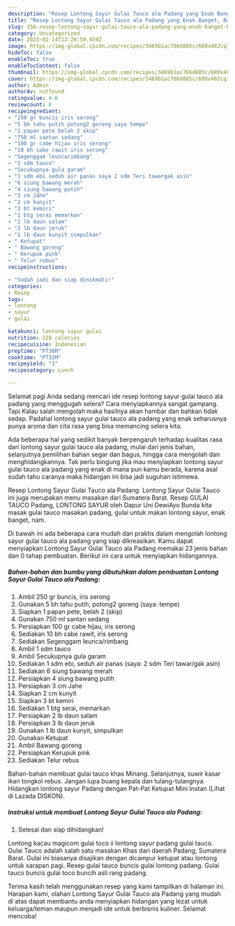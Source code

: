 ```yaml
---
description: "Resep Lontong Sayur Gulai Tauco ala Padang yang Enak Banget, Buat Buka Puasa}"
title: "Resep Lontong Sayur Gulai Tauco ala Padang yang Enak Banget, Buat Buka Puasa}"
slug: 356-resep-lontong-sayur-gulai-tauco-ala-padang-yang-enak-banget-buat-buka-puasa
category: Uncategorized
date: 2023-02-14T12:28:59.459Z
image: https://img-global.cpcdn.com/recipes/3469b1ac766d885c/680x482cq70/lontong-sayur-gulai-tauco-ala-padang-foto-resep-utama.jpg
hideToc: false
enableToc: true
enableTocContent: false
thumbnail: https://img-global.cpcdn.com/recipes/3469b1ac766d885c/680x482cq70/lontong-sayur-gulai-tauco-ala-padang-foto-resep-utama.jpg
cover: https://img-global.cpcdn.com/recipes/3469b1ac766d885c/680x482cq70/lontong-sayur-gulai-tauco-ala-padang-foto-resep-utama.jpg
author: Admin
authorAv: notfound
ratingvalue: 4.6
reviewcount: 6
recipeingredient:
- "250 gr buncis iris serong"
- "5 bh tahu putih potong2 goreng saya tempe"
- "1 papan pete belah 2 skip"
- "750 ml santan sedang"
- "100 gr cabe hijau iris serong"
- "10 bh cabe rawit iris serong"
- "Segenggam leuncarimbang"
- "1 sdm tauco"
- "Secukupnya gula garam"
- "1 sdm ebi seduh air panas saya 2 sdm Teri tawargak asin"
- "6 siung bawang merah"
- "4 siung bawang putih"
- "3 cm Jahe"
- "2 cm kunyit"
- "3 bt kemiri"
- "1 btg serai memarkan"
- "2 lb daun salam"
- "3 lb daun jeruk"
- "1 lb daun kunyit simpulkan"
- " Ketupat"
- " Bawang goreng"
- " Kerupuk pink"
- " Telur rebus"
recipeinstructions:

- "Sudah jadi dan siap dinikmati!"
categories:
- Resep
tags:
- lontong
- sayur
- gulai

katakunci: lontong sayur gulai 
nutrition: 228 calories
recipecuisine: Indonesian
preptime: "PT36M"
cooktime: "PT32M"
recipeyield: "1"
recipecategory: Lunch

---
```



Selamat pagi Anda sedang mencari ide resep lontong sayur gulai tauco ala padang yang menggugah selera? Cara menyiapkannya sangat gampang. Tapi Kalau salah mengolah maka hasilnya akan hambar dan bahkan tidak sedap. Padahal lontong sayur gulai tauco ala padang yang enak seharusnya punya aroma dan cita rasa yang bisa memancing selera kita.


Ada beberapa hal yang sedikit banyak berpengaruh terhadap kualitas rasa dari lontong sayur gulai tauco ala padang, mulai dari jenis bahan, selanjutnya pemilihan bahan segar dan bagus, hingga cara mengolah dan menghidangkannya. Tak perlu bingung jika mau menyiapkan lontong sayur gulai tauco ala padang yang enak di mana pun kamu berada, karena asal sudah tahu caranya maka hidangan ini bisa jadi suguhan istimewa.

Resep Lontong Sayur Gulai Tauco ala Padang. Lontong Sayur Gulai Tauco ini juga merupakan menu masakan dari Sumatera Barat. Resep GULAI TAUCO Padang, LONTONG SAYUR oleh Dapur Uni DewiAyo Bunda kita masak gulai tauco masakan padang, gulai untuk makan lontong sayur, enak banget, nam.


Di bawah ini ada beberapa cara mudah dan praktis dalam mengolah lontong sayur gulai tauco ala padang yang siap dikreasikan. Kamu dapat menyiapkan Lontong Sayur Gulai Tauco ala Padang memakai 23 jenis bahan dan 0 tahap pembuatan. Berikut ini cara untuk menyiapkan hidangannya.

<!--inarticleads1-->

##### Bahan-bahan dan bumbu yang dibutuhkan dalam pembuatan Lontong Sayur Gulai Tauco ala Padang:

1. Ambil 250 gr buncis, iris serong
1. Gunakan 5 bh tahu putih, potong2 goreng (saya: tempe)
1. Siapkan 1 papan pete, belah 2 (skip)
1. Gunakan 750 ml santan sedang
1. Persiapkan 100 gr cabe hijau, iris serong
1. Sediakan 10 bh cabe rawit, iris serong
1. Sediakan Segenggam leunca/rimbang
1. Ambil 1 sdm tauco
1. Ambil Secukupnya gula garam
1. Sediakan 1 sdm ebi, seduh air panas (saya: 2 sdm Teri tawar/gak asin)
1. Sediakan 6 siung bawang merah
1. Persiapkan 4 siung bawang putih
1. Persiapkan 3 cm Jahe
1. Siapkan 2 cm kunyit
1. Siapkan 3 bt kemiri
1. Sediakan 1 btg serai, memarkan
1. Persiapkan 2 lb daun salam
1. Persiapkan 3 lb daun jeruk
1. Gunakan 1 lb daun kunyit, simpulkan
1. Gunakan  Ketupat
1. Ambil  Bawang goreng
1. Persiapkan  Kerupuk pink
1. Sediakan  Telur rebus


Bahan-bahan membuat gulai tauco khas Minang. Selanjutnya, suwir kasar ikan tongkol rebus. Jangan lupa buang kepala dan tulang-tulangnya. Hidangkan lontong sayur Padang dengan Pat-Pat Ketupat Mini Instan (Lihat di Lazada DISKON). 

<!--inarticleads2-->

##### Instruksi untuk membuat Lontong Sayur Gulai Tauco ala Padang:


1. Selesai dan siap dihidangkan!

Lontong kacau magicom gulai toco ii lontong sayur padang gulai tauco. Gulai Tauco adalah salah satu masakan Khas dari daerah Padang, Sumatera Barat. Gulai ini biasanya disajikan dengan dicampur ketupat atau lontong untuk sarapan pagi. Resep gulai tauco buncis gulai lontong padang. Gulai tauco buncis gulai toco buncih asli rang padang. 

Terima kasih telah menggunakan resep yang kami tampilkan di halaman ini. Harapan kami, olahan Lontong Sayur Gulai Tauco ala Padang yang mudah di atas dapat membantu anda menyiapkan hidangan yang lezat untuk keluarga/teman maupun menjadi ide untuk berbisnis kuliner. Selamat mencoba!
